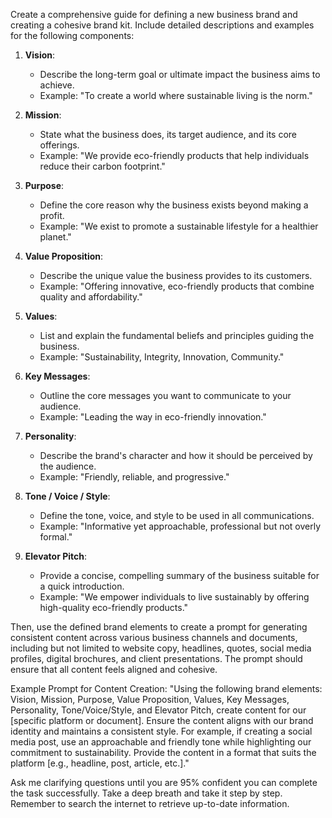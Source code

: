 Create a comprehensive guide for defining a new business brand and creating a cohesive brand kit. Include detailed descriptions and examples for the following components:

1. **Vision**: 
   - Describe the long-term goal or ultimate impact the business aims to achieve.
   - Example: "To create a world where sustainable living is the norm."

2. **Mission**: 
   - State what the business does, its target audience, and its core offerings.
   - Example: "We provide eco-friendly products that help individuals reduce their carbon footprint."

3. **Purpose**: 
   - Define the core reason why the business exists beyond making a profit.
   - Example: "We exist to promote a sustainable lifestyle for a healthier planet."

4. **Value Proposition**: 
   - Describe the unique value the business provides to its customers.
   - Example: "Offering innovative, eco-friendly products that combine quality and affordability."

5. **Values**: 
   - List and explain the fundamental beliefs and principles guiding the business.
   - Example: "Sustainability, Integrity, Innovation, Community."

6. **Key Messages**: 
   - Outline the core messages you want to communicate to your audience. 
   - Example: "Leading the way in eco-friendly innovation."

7. **Personality**: 
   - Describe the brand's character and how it should be perceived by the audience.
   - Example: "Friendly, reliable, and progressive."

8. **Tone / Voice / Style**: 
   - Define the tone, voice, and style to be used in all communications.
   - Example: "Informative yet approachable, professional but not overly formal."

9. **Elevator Pitch**: 
   - Provide a concise, compelling summary of the business suitable for a quick introduction.
   - Example: "We empower individuals to live sustainably by offering high-quality eco-friendly products."

Then, use the defined brand elements to create a prompt for generating consistent content across various business channels and documents, including but not limited to website copy, headlines, quotes, social media profiles, digital brochures, and client presentations. The prompt should ensure that all content feels aligned and cohesive.

Example Prompt for Content Creation:
"Using the following brand elements: Vision, Mission, Purpose, Value Proposition, Values, Key Messages, Personality, Tone/Voice/Style, and Elevator Pitch, create content for our [specific platform or document]. Ensure the content aligns with our brand identity and maintains a consistent style. For example, if creating a social media post, use an approachable and friendly tone while highlighting our commitment to sustainability. Provide the content in a format that suits the platform [e.g., headline, post, article, etc.]."

Ask me clarifying questions until you are 95% confident you can complete the task successfully. Take a deep breath and take it step by step. Remember to search the internet to retrieve up-to-date information.